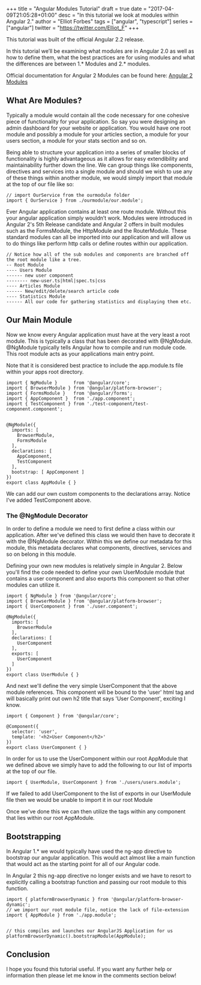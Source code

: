 +++
title = "Angular Modules Tutorial"
draft = true
date = "2017-04-09T21:05:28+01:00"
desc = "In this tutorial we look at modules within Angular 2."
author = "Elliot Forbes"
tags = ["angular", "typescript"]
series = ["angular"]
twitter = "https://twitter.com/Elliot_F"
+++

<div class="note">This tutorial was built of the official Angular 2.2 release. </div>

In this tutorial we’ll be examining what modules are in Angular 2.0 as well as how to define them, what the best practices are for using modules and what the differences are between 1.* Modules and 2.* modules.

<div class="note">Official documentation for Angular 2 Modules can be found here: <a href="https://angular.io/docs/ts/latest/guide/ngmodule.html">Angular 2 Modules</a></div>

## What Are Modules?

Typically a module would contain all the code necessary for one cohesive piece of functionality for your application. So say you were designing an admin dashboard for your website or application. You would have one root module and possibly a module for your articles section, a module for your users section, a module for your stats section and so on. 

Being able to structure your application into a series of smaller blocks of functionality is highly advantageous as it allows for easy extendibility and maintainability further down the line. We can group things like components, directives and services into a single module and should we wish to use any of these things within another module, we would simply import that module at the top of our file like so:

~~~
// import OurService from the ourmodule folder
import { OurService } from ./ourmodule/our.module';
~~~

Ever Angular application contains at least one route module. Without this your angular application simply wouldn’t work. Modules were introduced in Angular 2's 5th Release candidate and Angular 2 offers in built modules such as the FormsModule, the HttpModule and the RouterModule. These standard modules can all be imported into our application and will allow us to do things like perform http calls or define routes within our application.

~~~
// Notice how all of the sub modules and components are branched off the root module like a tree.
-- Root Module
---- Users Module
------ new user component
-------- new-user.ts|html|spec.ts|css
---- Articles Module
------ New/edit/delete/search article code
---- Statistics Module
------ All our code for gathering statistics and displaying them etc. 
~~~  


## Our Main Module


Now we know every Angular application must have at the very least a root module. This is typically a class that has been decorated with @NgModule. @NgModule typically tells Angular how to compile and run module code. This root module acts as your applications main entry point.


<div class="note">Note that it is considered best practice to include the app.module.ts file within your apps root directory.</div>


~~~
import { NgModule }      from '@angular/core';
import { BrowserModule } from '@angular/platform-browser';
import { FormsModule }   from '@angular/forms';
import { AppComponent }  from './app.component';
import { TestComponent } from './test-component/test-component.component';


@NgModule({
  imports: [
    BrowserModule,
    FormsModule
  ],
  declarations: [
    AppComponent,
    TestComponent
  ],
  bootstrap: [ AppComponent ]
})
export class AppModule { }
~~~


<div class="note">We can add our own custom components to the declarations array. Notice I’ve added TestComponent above. </div>

### The @NgModule Decorator

In order to define a module we need to first define a class within our application. After we've defined this class we would then have to decorate it with the @NgModule decorator. Within this we define our metadata for this module, this metadata declares what components, directives, services and so on belong in this module.

Defining your own new modules is relatively simple in Angular 2. Below you'll find the code needed to define your own UserModule module that contains a user component and also exports this component so that other modules can utilize it.

~~~
import { NgModule } from '@angular/core';
import { BrowserModule } from '@angular/platform-browser';
import { UserComponent } from './user.component';

@NgModule({
  imports: [
    BrowserModule
  ],
  declarations: [
    UserComponent
  ],
  exports: [
    UserComponent
  ]
})
export class UserModule { }
~~~

And next we'll define the very simple UserComponent that the above module references. This component will be bound to the 'user' html tag and will basically print out own h2 title that says 'User Component', exciting I know.

~~~
import { Component } from '@angular/core';

@Component({
  selector: 'user',
  template: '<h2>User Component</h2>'
})
export class UserComponent { }
~~~

In order for us to use the UserComponent within our root AppModule that we defined above we simply have to add the following to our list of imports at the top of our file.

~~~
import { UserModule, UserComponent } from './users/users.module';
~~~

<div class="note">If we failed to add UserComponent to the list of exports in our UserModule file then we would be unable to import it in our root Module</div>

Once we've done this we can then utilize the <user></user> tags within any component that lies within our root AppModule.

## Bootstrapping


In Angular 1.* we would typically have used the ng-app directive to bootstrap our angular application. This would act almost like a main function that would act as the starting point for all of our Angular code. 

In Angular 2 this ng-app directive no longer exists and we have to resort to explicitly calling a bootstrap function and passing our root module to this function. 


 ~~~
import { platformBrowserDynamic } from '@angular/platform-browser-dynamic';
// we import our root module file, notice the lack of file-extension
import { AppModule } from './app.module';


// this compiles and launches our AngularJS Application for us
platformBrowserDynamic().bootstrapModule(AppModule);
~~~

## Conclusion

I hope you found this tutorial useful. If you want any further help or information then please let me know in the comments section below!
